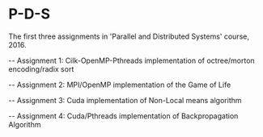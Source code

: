 # P-D-S

The first three assignments in 'Parallel and Distributed Systems' course, 2016.

-- Assignment 1: Cilk-OpenMP-Pthreads implementation of octree/morton encoding/radix sort

-- Assignment 2: MPI/OpenMP implementation of the Game of Life

-- Assignment 3: Cuda implementation of Non-Local means algorithm

-- Assignment 4: Cuda/Pthreads implementation of Backpropagation Algorithm
